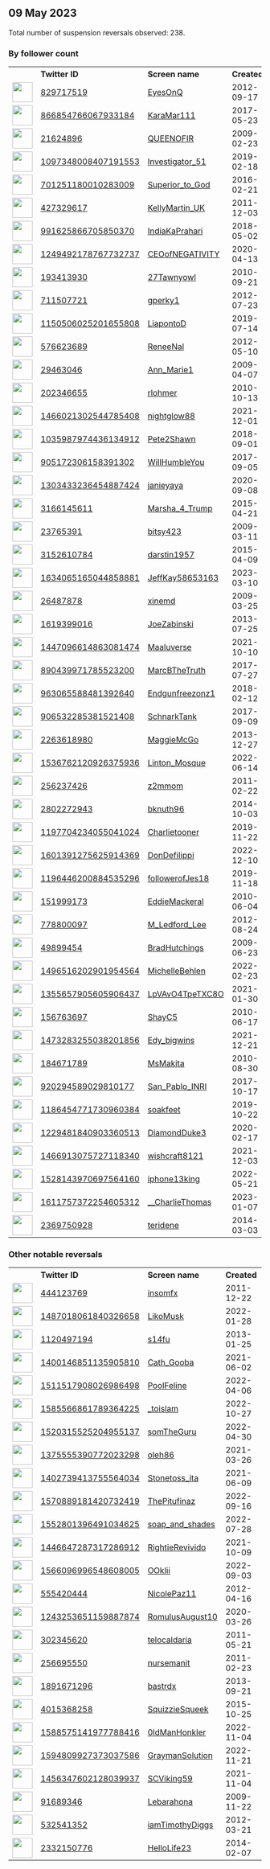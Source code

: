 
## 09 May 2023
Total number of suspension reversals observed: 238.

### By follower count
<table><tr><th></th><th align="left">Twitter ID</th><th align="left">Screen name</th>
<th align="left">Created</th><th align="left">Status</th><th align="left">Suspended</th><th align="left">Followers</th>
<tr><td><a href="https://pbs.twimg.com/profile_images/1085873627290107905/UgoEc_ww_normal.jpg"><img src="https://pbs.twimg.com/profile_images/1085873627290107905/UgoEc_ww_normal.jpg" width="40px" height="40px" align="center"/></a></td><td><a href="https://twitter.com/intent/user?user_id=829717519">829717519</a></td><td><a href="https://twitter.com/EyesOnQ">EyesOnQ</a></td><td>2012-09-17</td><td align="center">👋</td><td></td><td>165361</td></tr>
<tr><td><a href="https://pbs.twimg.com/profile_images/1658227013705154560/kyrHUyeo_normal.jpg"><img src="https://pbs.twimg.com/profile_images/1658227013705154560/kyrHUyeo_normal.jpg" width="40px" height="40px" align="center"/></a></td><td><a href="https://twitter.com/intent/user?user_id=866854766067933184">866854766067933184</a></td><td><a href="https://twitter.com/KaraMar111">KaraMar111</a></td><td>2017-05-23</td><td align="center"></td><td></td><td>28381</td></tr>
<tr><td><a href="https://pbs.twimg.com/profile_images/1657660317915316224/dgPLag86_normal.jpg"><img src="https://pbs.twimg.com/profile_images/1657660317915316224/dgPLag86_normal.jpg" width="40px" height="40px" align="center"/></a></td><td><a href="https://twitter.com/intent/user?user_id=21624896">21624896</a></td><td><a href="https://twitter.com/QUEENOFIR">QUEENOFIR</a></td><td>2009-02-23</td><td align="center"></td><td>2022-09-22</td><td>26140</td></tr>
<tr><td><a href="https://pbs.twimg.com/profile_images/1259582916536995841/6N3wmtqJ_normal.jpg"><img src="https://pbs.twimg.com/profile_images/1259582916536995841/6N3wmtqJ_normal.jpg" width="40px" height="40px" align="center"/></a></td><td><a href="https://twitter.com/intent/user?user_id=1097348008407191553">1097348008407191553</a></td><td><a href="https://twitter.com/Investigator_51">Investigator_51</a></td><td>2019-02-18</td><td align="center"></td><td></td><td>22680</td></tr>
<tr><td><a href="https://pbs.twimg.com/profile_images/949110834667536384/E2Gq-PD2_normal.jpg"><img src="https://pbs.twimg.com/profile_images/949110834667536384/E2Gq-PD2_normal.jpg" width="40px" height="40px" align="center"/></a></td><td><a href="https://twitter.com/intent/user?user_id=701251180010283009">701251180010283009</a></td><td><a href="https://twitter.com/Superior_to_God">Superior_to_God</a></td><td>2016-02-21</td><td align="center"></td><td></td><td>18854</td></tr>
<tr><td><a href="https://pbs.twimg.com/profile_images/1655637354856472586/4zcXwJMz_normal.jpg"><img src="https://pbs.twimg.com/profile_images/1655637354856472586/4zcXwJMz_normal.jpg" width="40px" height="40px" align="center"/></a></td><td><a href="https://twitter.com/intent/user?user_id=427329617">427329617</a></td><td><a href="https://twitter.com/KellyMartin_UK">KellyMartin_UK</a></td><td>2011-12-03</td><td align="center"></td><td>2022-08-05</td><td>17054</td></tr>
<tr><td><a href="https://pbs.twimg.com/profile_images/1192593959022784514/7ov624AK_normal.jpg"><img src="https://pbs.twimg.com/profile_images/1192593959022784514/7ov624AK_normal.jpg" width="40px" height="40px" align="center"/></a></td><td><a href="https://twitter.com/intent/user?user_id=991625866705850370">991625866705850370</a></td><td><a href="https://twitter.com/IndiaKaPrahari">IndiaKaPrahari</a></td><td>2018-05-02</td><td align="center"></td><td>2022-10-29</td><td>11384</td></tr>
<tr><td><a href="https://pbs.twimg.com/profile_images/1668622103552327685/xiMMYJSp_normal.jpg"><img src="https://pbs.twimg.com/profile_images/1668622103552327685/xiMMYJSp_normal.jpg" width="40px" height="40px" align="center"/></a></td><td><a href="https://twitter.com/intent/user?user_id=1249492178767732737">1249492178767732737</a></td><td><a href="https://twitter.com/CEOofNEGATIVITY">CEOofNEGATIVITY</a></td><td>2020-04-13</td><td align="center"></td><td></td><td>9909</td></tr>
<tr><td><a href="https://pbs.twimg.com/profile_images/1026582460811935746/aPaNRNvt_normal.jpg"><img src="https://pbs.twimg.com/profile_images/1026582460811935746/aPaNRNvt_normal.jpg" width="40px" height="40px" align="center"/></a></td><td><a href="https://twitter.com/intent/user?user_id=193413930">193413930</a></td><td><a href="https://twitter.com/27Tawnyowl">27Tawnyowl</a></td><td>2010-09-21</td><td align="center"></td><td>2022-12-08</td><td>9609</td></tr>
<tr><td><a href="https://pbs.twimg.com/profile_images/378800000559879785/f4484198089024077799449e72d97a78_normal.jpeg"><img src="https://pbs.twimg.com/profile_images/378800000559879785/f4484198089024077799449e72d97a78_normal.jpeg" width="40px" height="40px" align="center"/></a></td><td><a href="https://twitter.com/intent/user?user_id=711507721">711507721</a></td><td><a href="https://twitter.com/gperky1">gperky1</a></td><td>2012-07-23</td><td align="center"></td><td>2023-04-28</td><td>9066</td></tr>
<tr><td><a href="https://pbs.twimg.com/profile_images/1655962692899700737/DX9uzm_n_normal.jpg"><img src="https://pbs.twimg.com/profile_images/1655962692899700737/DX9uzm_n_normal.jpg" width="40px" height="40px" align="center"/></a></td><td><a href="https://twitter.com/intent/user?user_id=1150506025201655808">1150506025201655808</a></td><td><a href="https://twitter.com/LiapontoD">LiapontoD</a></td><td>2019-07-14</td><td align="center"></td><td>2022-11-12</td><td>7777</td></tr>
<tr><td><a href="https://pbs.twimg.com/profile_images/1663272423297359872/rtnHvzuA_normal.jpg"><img src="https://pbs.twimg.com/profile_images/1663272423297359872/rtnHvzuA_normal.jpg" width="40px" height="40px" align="center"/></a></td><td><a href="https://twitter.com/intent/user?user_id=576623689">576623689</a></td><td><a href="https://twitter.com/ReneeNal">ReneeNal</a></td><td>2012-05-10</td><td align="center"></td><td></td><td>6069</td></tr>
<tr><td><a href="https://pbs.twimg.com/profile_images/1800263641/407855_283971118331040_228697947191691_813007_1509012908_n_normal.jpg"><img src="https://pbs.twimg.com/profile_images/1800263641/407855_283971118331040_228697947191691_813007_1509012908_n_normal.jpg" width="40px" height="40px" align="center"/></a></td><td><a href="https://twitter.com/intent/user?user_id=29463046">29463046</a></td><td><a href="https://twitter.com/Ann_Marie1">Ann_Marie1</a></td><td>2009-04-07</td><td align="center"></td><td></td><td>5764</td></tr>
<tr><td><a href="https://pbs.twimg.com/profile_images/1449727443317805057/HIpdcjv9_normal.jpg"><img src="https://pbs.twimg.com/profile_images/1449727443317805057/HIpdcjv9_normal.jpg" width="40px" height="40px" align="center"/></a></td><td><a href="https://twitter.com/intent/user?user_id=202346655">202346655</a></td><td><a href="https://twitter.com/rlohmer">rlohmer</a></td><td>2010-10-13</td><td align="center"></td><td>2022-08-07</td><td>5691</td></tr>
<tr><td><a href="https://pbs.twimg.com/profile_images/1664789273734787072/gcjfpTY8_normal.jpg"><img src="https://pbs.twimg.com/profile_images/1664789273734787072/gcjfpTY8_normal.jpg" width="40px" height="40px" align="center"/></a></td><td><a href="https://twitter.com/intent/user?user_id=1466021302544785408">1466021302544785408</a></td><td><a href="https://twitter.com/nightglow88">nightglow88</a></td><td>2021-12-01</td><td align="center"></td><td>2022-09-28</td><td>5244</td></tr>
<tr><td><a href="https://pbs.twimg.com/profile_images/1660010308088258560/Te3n8_8Y_normal.jpg"><img src="https://pbs.twimg.com/profile_images/1660010308088258560/Te3n8_8Y_normal.jpg" width="40px" height="40px" align="center"/></a></td><td><a href="https://twitter.com/intent/user?user_id=1035987974436134912">1035987974436134912</a></td><td><a href="https://twitter.com/Pete2Shawn">Pete2Shawn</a></td><td>2018-09-01</td><td align="center"></td><td>2022-05-03</td><td>5240</td></tr>
<tr><td><a href="https://pbs.twimg.com/profile_images/1660795454995537920/EAw2E0-b_normal.jpg"><img src="https://pbs.twimg.com/profile_images/1660795454995537920/EAw2E0-b_normal.jpg" width="40px" height="40px" align="center"/></a></td><td><a href="https://twitter.com/intent/user?user_id=905172306158391302">905172306158391302</a></td><td><a href="https://twitter.com/WillHumbleYou">WillHumbleYou</a></td><td>2017-09-05</td><td align="center"></td><td></td><td>4487</td></tr>
<tr><td><a href="https://pbs.twimg.com/profile_images/1315314669494575105/yp_o2juC_normal.jpg"><img src="https://pbs.twimg.com/profile_images/1315314669494575105/yp_o2juC_normal.jpg" width="40px" height="40px" align="center"/></a></td><td><a href="https://twitter.com/intent/user?user_id=1303433236454887424">1303433236454887424</a></td><td><a href="https://twitter.com/janieyaya">janieyaya</a></td><td>2020-09-08</td><td align="center"></td><td></td><td>3819</td></tr>
<tr><td><a href="https://pbs.twimg.com/profile_images/1166846955097612294/LE7yVbEp_normal.jpg"><img src="https://pbs.twimg.com/profile_images/1166846955097612294/LE7yVbEp_normal.jpg" width="40px" height="40px" align="center"/></a></td><td><a href="https://twitter.com/intent/user?user_id=3166145611">3166145611</a></td><td><a href="https://twitter.com/Marsha_4_Trump">Marsha_4_Trump</a></td><td>2015-04-21</td><td align="center"></td><td></td><td>3760</td></tr>
<tr><td><a href="https://pbs.twimg.com/profile_images/427129827515052032/8LitqiIK_normal.jpeg"><img src="https://pbs.twimg.com/profile_images/427129827515052032/8LitqiIK_normal.jpeg" width="40px" height="40px" align="center"/></a></td><td><a href="https://twitter.com/intent/user?user_id=23765391">23765391</a></td><td><a href="https://twitter.com/bitsy423">bitsy423</a></td><td>2009-03-11</td><td align="center"></td><td></td><td>3351</td></tr>
<tr><td><a href="https://pbs.twimg.com/profile_images/1304138288228380674/33EqZS5f_normal.jpg"><img src="https://pbs.twimg.com/profile_images/1304138288228380674/33EqZS5f_normal.jpg" width="40px" height="40px" align="center"/></a></td><td><a href="https://twitter.com/intent/user?user_id=3152610784">3152610784</a></td><td><a href="https://twitter.com/darstin1957">darstin1957</a></td><td>2015-04-09</td><td align="center"></td><td>2022-05-22</td><td>3303</td></tr>
<tr><td><a href="https://pbs.twimg.com/profile_images/1634066842703503361/FE_jvBi__normal.jpg"><img src="https://pbs.twimg.com/profile_images/1634066842703503361/FE_jvBi__normal.jpg" width="40px" height="40px" align="center"/></a></td><td><a href="https://twitter.com/intent/user?user_id=1634065165044858881">1634065165044858881</a></td><td><a href="https://twitter.com/JeffKay58653163">JeffKay58653163</a></td><td>2023-03-10</td><td align="center">🚫</td><td>2023-05-02</td><td>2952</td></tr>
<tr><td><a href="https://pbs.twimg.com/profile_images/893221231318540289/dFwr2c--_normal.jpg"><img src="https://pbs.twimg.com/profile_images/893221231318540289/dFwr2c--_normal.jpg" width="40px" height="40px" align="center"/></a></td><td><a href="https://twitter.com/intent/user?user_id=26487878">26487878</a></td><td><a href="https://twitter.com/xinemd">xinemd</a></td><td>2009-03-25</td><td align="center"></td><td></td><td>2846</td></tr>
<tr><td><a href="https://pbs.twimg.com/profile_images/473437821168934912/t1k6Lk6y_normal.jpeg"><img src="https://pbs.twimg.com/profile_images/473437821168934912/t1k6Lk6y_normal.jpeg" width="40px" height="40px" align="center"/></a></td><td><a href="https://twitter.com/intent/user?user_id=1619399016">1619399016</a></td><td><a href="https://twitter.com/JoeZabinski">JoeZabinski</a></td><td>2013-07-25</td><td align="center"></td><td></td><td>2645</td></tr>
<tr><td><a href="https://pbs.twimg.com/profile_images/1447107025230385158/5jGA_6u__normal.jpg"><img src="https://pbs.twimg.com/profile_images/1447107025230385158/5jGA_6u__normal.jpg" width="40px" height="40px" align="center"/></a></td><td><a href="https://twitter.com/intent/user?user_id=1447096614863081474">1447096614863081474</a></td><td><a href="https://twitter.com/Maaluverse">Maaluverse</a></td><td>2021-10-10</td><td align="center"></td><td>2023-01-19</td><td>2459</td></tr>
<tr><td><a href="https://pbs.twimg.com/profile_images/924562807936270336/kwVxbKxg_normal.jpg"><img src="https://pbs.twimg.com/profile_images/924562807936270336/kwVxbKxg_normal.jpg" width="40px" height="40px" align="center"/></a></td><td><a href="https://twitter.com/intent/user?user_id=890439971785523200">890439971785523200</a></td><td><a href="https://twitter.com/MarcBTheTruth">MarcBTheTruth</a></td><td>2017-07-27</td><td align="center"></td><td></td><td>2355</td></tr>
<tr><td><a href="https://pbs.twimg.com/profile_images/967876014746587136/ib0IXoFU_normal.jpg"><img src="https://pbs.twimg.com/profile_images/967876014746587136/ib0IXoFU_normal.jpg" width="40px" height="40px" align="center"/></a></td><td><a href="https://twitter.com/intent/user?user_id=963065588481392640">963065588481392640</a></td><td><a href="https://twitter.com/Endgunfreezonz1">Endgunfreezonz1</a></td><td>2018-02-12</td><td align="center"></td><td></td><td>2282</td></tr>
<tr><td><a href="https://pbs.twimg.com/profile_images/906938472887451648/GcnOqAPI_normal.jpg"><img src="https://pbs.twimg.com/profile_images/906938472887451648/GcnOqAPI_normal.jpg" width="40px" height="40px" align="center"/></a></td><td><a href="https://twitter.com/intent/user?user_id=906532285381521408">906532285381521408</a></td><td><a href="https://twitter.com/SchnarkTank">SchnarkTank</a></td><td>2017-09-09</td><td align="center"></td><td></td><td>2027</td></tr>
<tr><td><a href="https://pbs.twimg.com/profile_images/613201048832847872/eoY400Ci_normal.jpg"><img src="https://pbs.twimg.com/profile_images/613201048832847872/eoY400Ci_normal.jpg" width="40px" height="40px" align="center"/></a></td><td><a href="https://twitter.com/intent/user?user_id=2263618980">2263618980</a></td><td><a href="https://twitter.com/MaggieMcGo">MaggieMcGo</a></td><td>2013-12-27</td><td align="center"></td><td>2023-02-23</td><td>1979</td></tr>
<tr><td><a href="https://pbs.twimg.com/profile_images/1657106264780840960/6utDECgU_normal.jpg"><img src="https://pbs.twimg.com/profile_images/1657106264780840960/6utDECgU_normal.jpg" width="40px" height="40px" align="center"/></a></td><td><a href="https://twitter.com/intent/user?user_id=1536762120926375936">1536762120926375936</a></td><td><a href="https://twitter.com/Linton_Mosque">Linton_Mosque</a></td><td>2022-06-14</td><td align="center"></td><td>2023-01-02</td><td>1776</td></tr>
<tr><td><a href="https://pbs.twimg.com/profile_images/1657281231875350528/bcME4WAi_normal.jpg"><img src="https://pbs.twimg.com/profile_images/1657281231875350528/bcME4WAi_normal.jpg" width="40px" height="40px" align="center"/></a></td><td><a href="https://twitter.com/intent/user?user_id=256237426">256237426</a></td><td><a href="https://twitter.com/z2mmom">z2mmom</a></td><td>2011-02-22</td><td align="center"></td><td></td><td>1685</td></tr>
<tr><td><a href="https://pbs.twimg.com/profile_images/1096426459865010176/QungBdi2_normal.jpg"><img src="https://pbs.twimg.com/profile_images/1096426459865010176/QungBdi2_normal.jpg" width="40px" height="40px" align="center"/></a></td><td><a href="https://twitter.com/intent/user?user_id=2802272943">2802272943</a></td><td><a href="https://twitter.com/bknuth96">bknuth96</a></td><td>2014-10-03</td><td align="center"></td><td></td><td>1407</td></tr>
<tr><td><a href="https://pbs.twimg.com/profile_images/1288269055900528640/7R0beTAU_normal.jpg"><img src="https://pbs.twimg.com/profile_images/1288269055900528640/7R0beTAU_normal.jpg" width="40px" height="40px" align="center"/></a></td><td><a href="https://twitter.com/intent/user?user_id=1197704234055041024">1197704234055041024</a></td><td><a href="https://twitter.com/Charlietooner">Charlietooner</a></td><td>2019-11-22</td><td align="center"></td><td>2022-02-13</td><td>1388</td></tr>
<tr><td><a href="https://pbs.twimg.com/profile_images/1657729642646716416/xC9y5twg_normal.jpg"><img src="https://pbs.twimg.com/profile_images/1657729642646716416/xC9y5twg_normal.jpg" width="40px" height="40px" align="center"/></a></td><td><a href="https://twitter.com/intent/user?user_id=1601391275625914369">1601391275625914369</a></td><td><a href="https://twitter.com/DonDefilippi">DonDefilippi</a></td><td>2022-12-10</td><td align="center">🔒</td><td>2023-03-06</td><td>1365</td></tr>
<tr><td><a href="https://pbs.twimg.com/profile_images/1196446507077185536/AlGpoqQ0_normal.jpg"><img src="https://pbs.twimg.com/profile_images/1196446507077185536/AlGpoqQ0_normal.jpg" width="40px" height="40px" align="center"/></a></td><td><a href="https://twitter.com/intent/user?user_id=1196446200884535296">1196446200884535296</a></td><td><a href="https://twitter.com/followerofJes18">followerofJes18</a></td><td>2019-11-18</td><td align="center"></td><td></td><td>1362</td></tr>
<tr><td><a href="https://pbs.twimg.com/profile_images/1656604619882082306/RgDLUso4_normal.jpg"><img src="https://pbs.twimg.com/profile_images/1656604619882082306/RgDLUso4_normal.jpg" width="40px" height="40px" align="center"/></a></td><td><a href="https://twitter.com/intent/user?user_id=151999173">151999173</a></td><td><a href="https://twitter.com/EddieMackeral">EddieMackeral</a></td><td>2010-06-04</td><td align="center"></td><td></td><td>1361</td></tr>
<tr><td><a href="https://pbs.twimg.com/profile_images/462743405894705152/BYd9T3ZB_normal.jpeg"><img src="https://pbs.twimg.com/profile_images/462743405894705152/BYd9T3ZB_normal.jpeg" width="40px" height="40px" align="center"/></a></td><td><a href="https://twitter.com/intent/user?user_id=778800097">778800097</a></td><td><a href="https://twitter.com/M_Ledford_Lee">M_Ledford_Lee</a></td><td>2012-08-24</td><td align="center"></td><td>2023-01-10</td><td>1348</td></tr>
<tr><td><a href="https://pbs.twimg.com/profile_images/1148319371153985536/e9vnrWbT_normal.jpg"><img src="https://pbs.twimg.com/profile_images/1148319371153985536/e9vnrWbT_normal.jpg" width="40px" height="40px" align="center"/></a></td><td><a href="https://twitter.com/intent/user?user_id=49899454">49899454</a></td><td><a href="https://twitter.com/BradHutchings">BradHutchings</a></td><td>2009-06-23</td><td align="center"></td><td></td><td>1324</td></tr>
<tr><td><a href="https://pbs.twimg.com/profile_images/1528484286931795976/YT3gPIpW_normal.jpg"><img src="https://pbs.twimg.com/profile_images/1528484286931795976/YT3gPIpW_normal.jpg" width="40px" height="40px" align="center"/></a></td><td><a href="https://twitter.com/intent/user?user_id=1496516202901954564">1496516202901954564</a></td><td><a href="https://twitter.com/MichelleBehlen">MichelleBehlen</a></td><td>2022-02-23</td><td align="center"></td><td>2022-08-10</td><td>1304</td></tr>
<tr><td><a href="https://pbs.twimg.com/profile_images/1513700979962785792/gI3toqJi_normal.jpg"><img src="https://pbs.twimg.com/profile_images/1513700979962785792/gI3toqJi_normal.jpg" width="40px" height="40px" align="center"/></a></td><td><a href="https://twitter.com/intent/user?user_id=1355657905605906437">1355657905605906437</a></td><td><a href="https://twitter.com/LpVAvO4TpeTXC8O">LpVAvO4TpeTXC8O</a></td><td>2021-01-30</td><td align="center"></td><td>2022-07-11</td><td>1289</td></tr>
<tr><td><a href="https://pbs.twimg.com/profile_images/1511929232905195521/_hzv5xJF_normal.jpg"><img src="https://pbs.twimg.com/profile_images/1511929232905195521/_hzv5xJF_normal.jpg" width="40px" height="40px" align="center"/></a></td><td><a href="https://twitter.com/intent/user?user_id=156763697">156763697</a></td><td><a href="https://twitter.com/ShayC5">ShayC5</a></td><td>2010-06-17</td><td align="center"></td><td>2022-07-19</td><td>1275</td></tr>
<tr><td><a href="https://pbs.twimg.com/profile_images/1473285444896903170/xJw65x-D_normal.jpg"><img src="https://pbs.twimg.com/profile_images/1473285444896903170/xJw65x-D_normal.jpg" width="40px" height="40px" align="center"/></a></td><td><a href="https://twitter.com/intent/user?user_id=1473283255038201856">1473283255038201856</a></td><td><a href="https://twitter.com/Edy_bigwins">Edy_bigwins</a></td><td>2021-12-21</td><td align="center"></td><td>2023-02-01</td><td>1263</td></tr>
<tr><td><a href="https://pbs.twimg.com/profile_images/1213923334779363329/nbs0zrHG_normal.jpg"><img src="https://pbs.twimg.com/profile_images/1213923334779363329/nbs0zrHG_normal.jpg" width="40px" height="40px" align="center"/></a></td><td><a href="https://twitter.com/intent/user?user_id=184671789">184671789</a></td><td><a href="https://twitter.com/MsMakita">MsMakita</a></td><td>2010-08-30</td><td align="center"></td><td></td><td>1182</td></tr>
<tr><td><a href="https://pbs.twimg.com/profile_images/1659915003292446720/X32KvHv4_normal.jpg"><img src="https://pbs.twimg.com/profile_images/1659915003292446720/X32KvHv4_normal.jpg" width="40px" height="40px" align="center"/></a></td><td><a href="https://twitter.com/intent/user?user_id=920294589029810177">920294589029810177</a></td><td><a href="https://twitter.com/San_Pablo_INRI">San_Pablo_INRI</a></td><td>2017-10-17</td><td align="center"></td><td>2022-08-18</td><td>1137</td></tr>
<tr><td><a href="https://pbs.twimg.com/profile_images/1227679000853729280/RFrMDDmv_normal.jpg"><img src="https://pbs.twimg.com/profile_images/1227679000853729280/RFrMDDmv_normal.jpg" width="40px" height="40px" align="center"/></a></td><td><a href="https://twitter.com/intent/user?user_id=1186454771730960384">1186454771730960384</a></td><td><a href="https://twitter.com/soakfeet">soakfeet</a></td><td>2019-10-22</td><td align="center"></td><td></td><td>1132</td></tr>
<tr><td><a href="https://pbs.twimg.com/profile_images/1267982772762816512/fsGw587a_normal.jpg"><img src="https://pbs.twimg.com/profile_images/1267982772762816512/fsGw587a_normal.jpg" width="40px" height="40px" align="center"/></a></td><td><a href="https://twitter.com/intent/user?user_id=1229481840903360513">1229481840903360513</a></td><td><a href="https://twitter.com/DiamondDuke3">DiamondDuke3</a></td><td>2020-02-17</td><td align="center"></td><td>2022-10-29</td><td>1118</td></tr>
<tr><td><a href="https://pbs.twimg.com/profile_images/1511426599157223430/hUqkQX8e_normal.jpg"><img src="https://pbs.twimg.com/profile_images/1511426599157223430/hUqkQX8e_normal.jpg" width="40px" height="40px" align="center"/></a></td><td><a href="https://twitter.com/intent/user?user_id=1466913075727118340">1466913075727118340</a></td><td><a href="https://twitter.com/wishcraft8121">wishcraft8121</a></td><td>2021-12-03</td><td align="center"></td><td>2022-07-22</td><td>1092</td></tr>
<tr><td><a href="https://pbs.twimg.com/profile_images/1656357510721445891/XvDfvLdS_normal.jpg"><img src="https://pbs.twimg.com/profile_images/1656357510721445891/XvDfvLdS_normal.jpg" width="40px" height="40px" align="center"/></a></td><td><a href="https://twitter.com/intent/user?user_id=1528143970697564160">1528143970697564160</a></td><td><a href="https://twitter.com/iphone13king">iphone13king</a></td><td>2022-05-21</td><td align="center">🔒</td><td>2023-02-22</td><td>1022</td></tr>
<tr><td><a href="https://pbs.twimg.com/profile_images/1667883481320357888/s7GPH1Yk_normal.jpg"><img src="https://pbs.twimg.com/profile_images/1667883481320357888/s7GPH1Yk_normal.jpg" width="40px" height="40px" align="center"/></a></td><td><a href="https://twitter.com/intent/user?user_id=1611757372254605312">1611757372254605312</a></td><td><a href="https://twitter.com/__CharlieThomas">__CharlieThomas</a></td><td>2023-01-07</td><td align="center"></td><td>2023-01-31</td><td>965</td></tr>
<tr><td><a href="https://pbs.twimg.com/profile_images/863118016510398468/1D2cb0Gc_normal.jpg"><img src="https://pbs.twimg.com/profile_images/863118016510398468/1D2cb0Gc_normal.jpg" width="40px" height="40px" align="center"/></a></td><td><a href="https://twitter.com/intent/user?user_id=2369750928">2369750928</a></td><td><a href="https://twitter.com/teridene">teridene</a></td><td>2014-03-03</td><td align="center"></td><td></td><td>940</td></tr>
</table>

### Other notable reversals
<table><tr><th></th><th align="left">Twitter ID</th><th align="left">Screen name</th>
<th align="left">Created</th><th align="left">Status</th><th align="left">Suspended</th><th align="left">Followers</th>
<tr><td><a href="https://pbs.twimg.com/profile_images/1656243556875370496/nAnOIWpQ_normal.jpg"><img src="https://pbs.twimg.com/profile_images/1656243556875370496/nAnOIWpQ_normal.jpg" width="40px" height="40px" align="center"/></a></td><td><a href="https://twitter.com/intent/user?user_id=444123769">444123769</a></td><td><a href="https://twitter.com/insomfx">insomfx</a></td><td>2011-12-22</td><td align="center"></td><td>2022-12-12</td><td>454</td></tr>
<tr><td><a href="https://pbs.twimg.com/profile_images/1655818207029256193/y1S8yl9B_normal.jpg"><img src="https://pbs.twimg.com/profile_images/1655818207029256193/y1S8yl9B_normal.jpg" width="40px" height="40px" align="center"/></a></td><td><a href="https://twitter.com/intent/user?user_id=1487018061840326658">1487018061840326658</a></td><td><a href="https://twitter.com/LikoMusk">LikoMusk</a></td><td>2022-01-28</td><td align="center"></td><td>2023-01-05</td><td>53</td></tr>
<tr><td><a href="https://pbs.twimg.com/profile_images/1547518795077632003/U9LSM-mv_normal.jpg"><img src="https://pbs.twimg.com/profile_images/1547518795077632003/U9LSM-mv_normal.jpg" width="40px" height="40px" align="center"/></a></td><td><a href="https://twitter.com/intent/user?user_id=1120497194">1120497194</a></td><td><a href="https://twitter.com/s14fu">s14fu</a></td><td>2013-01-25</td><td align="center"></td><td>2023-05-09</td><td>25</td></tr>
<tr><td><a href="https://pbs.twimg.com/profile_images/1522809920436981761/SUDSmsuA_normal.jpg"><img src="https://pbs.twimg.com/profile_images/1522809920436981761/SUDSmsuA_normal.jpg" width="40px" height="40px" align="center"/></a></td><td><a href="https://twitter.com/intent/user?user_id=1400146851135905810">1400146851135905810</a></td><td><a href="https://twitter.com/Cath_Gooba">Cath_Gooba</a></td><td>2021-06-02</td><td align="center"></td><td>2022-08-30</td><td>155</td></tr>
<tr><td><a href="https://pbs.twimg.com/profile_images/1511520087102083074/_Ow_YInc_normal.jpg"><img src="https://pbs.twimg.com/profile_images/1511520087102083074/_Ow_YInc_normal.jpg" width="40px" height="40px" align="center"/></a></td><td><a href="https://twitter.com/intent/user?user_id=1511517908026986498">1511517908026986498</a></td><td><a href="https://twitter.com/PoolFeline">PoolFeline</a></td><td>2022-04-06</td><td align="center"></td><td>2022-12-01</td><td>158</td></tr>
<tr><td><a href="https://pbs.twimg.com/profile_images/1658178933924282375/OCf-RFTE_normal.jpg"><img src="https://pbs.twimg.com/profile_images/1658178933924282375/OCf-RFTE_normal.jpg" width="40px" height="40px" align="center"/></a></td><td><a href="https://twitter.com/intent/user?user_id=1585566861789364225">1585566861789364225</a></td><td><a href="https://twitter.com/_toislam">_toislam</a></td><td>2022-10-27</td><td align="center">🔒</td><td>2023-01-03</td><td>146</td></tr>
<tr><td><a href="https://pbs.twimg.com/profile_images/1520321565438935040/alMzNO4y_normal.jpg"><img src="https://pbs.twimg.com/profile_images/1520321565438935040/alMzNO4y_normal.jpg" width="40px" height="40px" align="center"/></a></td><td><a href="https://twitter.com/intent/user?user_id=1520315525204955137">1520315525204955137</a></td><td><a href="https://twitter.com/somTheGuru">somTheGuru</a></td><td>2022-04-30</td><td align="center"></td><td>2023-03-02</td><td>525</td></tr>
<tr><td><a href="https://pbs.twimg.com/profile_images/1408252183393472516/gsy1Qy1L_normal.jpg"><img src="https://pbs.twimg.com/profile_images/1408252183393472516/gsy1Qy1L_normal.jpg" width="40px" height="40px" align="center"/></a></td><td><a href="https://twitter.com/intent/user?user_id=1375555390772023298">1375555390772023298</a></td><td><a href="https://twitter.com/oleh86">oleh86</a></td><td>2021-03-26</td><td align="center"></td><td>2023-03-15</td><td>286</td></tr>
<tr><td><a href="https://pbs.twimg.com/profile_images/1402744840744542212/ZK_Ku9fA_normal.jpg"><img src="https://pbs.twimg.com/profile_images/1402744840744542212/ZK_Ku9fA_normal.jpg" width="40px" height="40px" align="center"/></a></td><td><a href="https://twitter.com/intent/user?user_id=1402739413755564034">1402739413755564034</a></td><td><a href="https://twitter.com/Stonetoss_ita">Stonetoss_ita</a></td><td>2021-06-09</td><td align="center"></td><td>2022-07-22</td><td>192</td></tr>
<tr><td><a href="https://pbs.twimg.com/profile_images/1587526976365027333/nlSn6TIc_normal.jpg"><img src="https://pbs.twimg.com/profile_images/1587526976365027333/nlSn6TIc_normal.jpg" width="40px" height="40px" align="center"/></a></td><td><a href="https://twitter.com/intent/user?user_id=1570889181420732419">1570889181420732419</a></td><td><a href="https://twitter.com/ThePitufinaz">ThePitufinaz</a></td><td>2022-09-16</td><td align="center"></td><td>2022-11-24</td><td>145</td></tr>
<tr><td><a href="https://pbs.twimg.com/profile_images/1655921284239306754/ZH0BGseR_normal.jpg"><img src="https://pbs.twimg.com/profile_images/1655921284239306754/ZH0BGseR_normal.jpg" width="40px" height="40px" align="center"/></a></td><td><a href="https://twitter.com/intent/user?user_id=1552801396491034625">1552801396491034625</a></td><td><a href="https://twitter.com/soap_and_shades">soap_and_shades</a></td><td>2022-07-28</td><td align="center"></td><td>2023-01-07</td><td>13</td></tr>
<tr><td><a href="https://pbs.twimg.com/profile_images/1481835652773662722/Z6FkQvYk_normal.jpg"><img src="https://pbs.twimg.com/profile_images/1481835652773662722/Z6FkQvYk_normal.jpg" width="40px" height="40px" align="center"/></a></td><td><a href="https://twitter.com/intent/user?user_id=1446647287317286912">1446647287317286912</a></td><td><a href="https://twitter.com/RightieRevivido">RightieRevivido</a></td><td>2021-10-09</td><td align="center"></td><td>2022-12-10</td><td>157</td></tr>
<tr><td><a href="https://pbs.twimg.com/profile_images/1660859665003999232/oWHUBUWu_normal.jpg"><img src="https://pbs.twimg.com/profile_images/1660859665003999232/oWHUBUWu_normal.jpg" width="40px" height="40px" align="center"/></a></td><td><a href="https://twitter.com/intent/user?user_id=1566096996548608005">1566096996548608005</a></td><td><a href="https://twitter.com/OOklii">OOklii</a></td><td>2022-09-03</td><td align="center"></td><td>2023-05-05</td><td>287</td></tr>
<tr><td><a href="https://pbs.twimg.com/profile_images/1655787915396481024/2e1jl72C_normal.jpg"><img src="https://pbs.twimg.com/profile_images/1655787915396481024/2e1jl72C_normal.jpg" width="40px" height="40px" align="center"/></a></td><td><a href="https://twitter.com/intent/user?user_id=555420444">555420444</a></td><td><a href="https://twitter.com/NicolePaz11">NicolePaz11</a></td><td>2012-04-16</td><td align="center"></td><td>2022-12-24</td><td>690</td></tr>
<tr><td><a href="https://pbs.twimg.com/profile_images/1243255999202557953/JvIr9UbI_normal.jpg"><img src="https://pbs.twimg.com/profile_images/1243255999202557953/JvIr9UbI_normal.jpg" width="40px" height="40px" align="center"/></a></td><td><a href="https://twitter.com/intent/user?user_id=1243253651159887874">1243253651159887874</a></td><td><a href="https://twitter.com/RomulusAugust10">RomulusAugust10</a></td><td>2020-03-26</td><td align="center"></td><td>2022-09-16</td><td>8</td></tr>
<tr><td><a href="https://pbs.twimg.com/profile_images/1668862553261326336/yR0EpuXz_normal.jpg"><img src="https://pbs.twimg.com/profile_images/1668862553261326336/yR0EpuXz_normal.jpg" width="40px" height="40px" align="center"/></a></td><td><a href="https://twitter.com/intent/user?user_id=302345620">302345620</a></td><td><a href="https://twitter.com/telocaldaria">telocaldaria</a></td><td>2011-05-21</td><td align="center"></td><td>2022-05-14</td><td>779</td></tr>
<tr><td><a href="https://pbs.twimg.com/profile_images/1261103089249062912/3TM5aGUk_normal.jpg"><img src="https://pbs.twimg.com/profile_images/1261103089249062912/3TM5aGUk_normal.jpg" width="40px" height="40px" align="center"/></a></td><td><a href="https://twitter.com/intent/user?user_id=256695550">256695550</a></td><td><a href="https://twitter.com/nursemanit">nursemanit</a></td><td>2011-02-23</td><td align="center"></td><td>2022-11-29</td><td>0</td></tr>
<tr><td><a href="https://pbs.twimg.com/profile_images/471929724051017728/0H7cKHUH_normal.png"><img src="https://pbs.twimg.com/profile_images/471929724051017728/0H7cKHUH_normal.png" width="40px" height="40px" align="center"/></a></td><td><a href="https://twitter.com/intent/user?user_id=1891671296">1891671296</a></td><td><a href="https://twitter.com/bastrdx">bastrdx</a></td><td>2013-09-21</td><td align="center"></td><td>2023-04-17</td><td>121</td></tr>
<tr><td><a href="https://pbs.twimg.com/profile_images/1375541122273959939/kj830xMn_normal.jpg"><img src="https://pbs.twimg.com/profile_images/1375541122273959939/kj830xMn_normal.jpg" width="40px" height="40px" align="center"/></a></td><td><a href="https://twitter.com/intent/user?user_id=4015368258">4015368258</a></td><td><a href="https://twitter.com/SquizzieSqueek">SquizzieSqueek</a></td><td>2015-10-25</td><td align="center"></td><td>2023-04-08</td><td>39</td></tr>
<tr><td><a href="https://pbs.twimg.com/profile_images/1657515466636804098/pVFY-h2c_normal.jpg"><img src="https://pbs.twimg.com/profile_images/1657515466636804098/pVFY-h2c_normal.jpg" width="40px" height="40px" align="center"/></a></td><td><a href="https://twitter.com/intent/user?user_id=1588575141977788416">1588575141977788416</a></td><td><a href="https://twitter.com/0ldManHonkler">0ldManHonkler</a></td><td>2022-11-04</td><td align="center"></td><td>2023-04-26</td><td>506</td></tr>
<tr><td><a href="https://pbs.twimg.com/profile_images/1594810118553608221/272OLvPH_normal.png"><img src="https://pbs.twimg.com/profile_images/1594810118553608221/272OLvPH_normal.png" width="40px" height="40px" align="center"/></a></td><td><a href="https://twitter.com/intent/user?user_id=1594809927373037586">1594809927373037586</a></td><td><a href="https://twitter.com/GraymanSolution">GraymanSolution</a></td><td>2022-11-21</td><td align="center"></td><td>2023-01-21</td><td>374</td></tr>
<tr><td><a href="https://pbs.twimg.com/profile_images/1518959372700848129/YOYJesHM_normal.jpg"><img src="https://pbs.twimg.com/profile_images/1518959372700848129/YOYJesHM_normal.jpg" width="40px" height="40px" align="center"/></a></td><td><a href="https://twitter.com/intent/user?user_id=1456347602128039937">1456347602128039937</a></td><td><a href="https://twitter.com/SCViking59">SCViking59</a></td><td>2021-11-04</td><td align="center"></td><td>2022-10-20</td><td>576</td></tr>
<tr><td><a href="https://pbs.twimg.com/profile_images/1531294433156677634/bkKP-PY2_normal.jpg"><img src="https://pbs.twimg.com/profile_images/1531294433156677634/bkKP-PY2_normal.jpg" width="40px" height="40px" align="center"/></a></td><td><a href="https://twitter.com/intent/user?user_id=91689346">91689346</a></td><td><a href="https://twitter.com/Lebarahona">Lebarahona</a></td><td>2009-11-22</td><td align="center"></td><td>2022-12-15</td><td>73</td></tr>
<tr><td><a href="https://pbs.twimg.com/profile_images/1522351874627756033/O37uellc_normal.jpg"><img src="https://pbs.twimg.com/profile_images/1522351874627756033/O37uellc_normal.jpg" width="40px" height="40px" align="center"/></a></td><td><a href="https://twitter.com/intent/user?user_id=532541352">532541352</a></td><td><a href="https://twitter.com/iamTimothyDiggs">iamTimothyDiggs</a></td><td>2012-03-21</td><td align="center"></td><td>2022-11-08</td><td>143</td></tr>
<tr><td><a href="https://pbs.twimg.com/profile_images/1009746628780199936/EH775PLW_normal.jpg"><img src="https://pbs.twimg.com/profile_images/1009746628780199936/EH775PLW_normal.jpg" width="40px" height="40px" align="center"/></a></td><td><a href="https://twitter.com/intent/user?user_id=2332150776">2332150776</a></td><td><a href="https://twitter.com/HelloLife23">HelloLife23</a></td><td>2014-02-07</td><td align="center">🔒</td><td>2022-11-09</td><td>1</td></tr>
</table>
